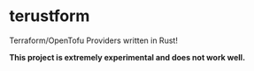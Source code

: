 # terustform

Terraform/OpenTofu Providers written in Rust!

**This project is extremely experimental and does not work well.**
